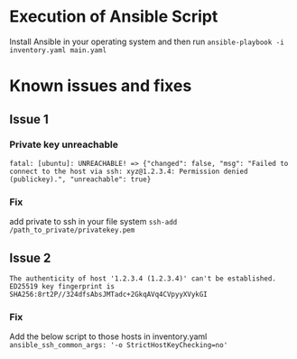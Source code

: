 # Execution of Ansible Script
Install Ansible in your operating system and then run
`ansible-playbook -i inventory.yaml main.yaml`

# Known issues and fixes
## Issue 1
### Private key unreachable
`fatal: [ubuntu]: UNREACHABLE! => {"changed": false, "msg": "Failed to connect to the host via ssh: xyz@1.2.3.4: Permission denied (publickey).", "unreachable": true}`
### Fix
add private to ssh in your file system
`ssh-add /path_to_private/privatekey.pem`

## Issue 2
`The authenticity of host '1.2.3.4 (1.2.3.4)' can't be established.`
`ED25519 key fingerprint is SHA256:8rt2P//324dfsAbsJMTadc+2GkqAVq4CVpyyXVykGI`

### Fix
Add the below script to those hosts in inventory.yaml
`ansible_ssh_common_args: '-o StrictHostKeyChecking=no'`
